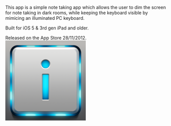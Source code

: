 <p>This app is a simple note taking app which allows the user to dim the screen for note taking in dark rooms, while keeping the keyboard visible by mimicing an illuminated PC keyboard. 
<p>Built for iOS 5 & 3rd gen iPad and older.
<p>Released on the App Store 28/11/2012.
<img src="/images/iconRebuildHiRes.png" width=50%> <ig src="/images/screenshot01.png" width=50%>
